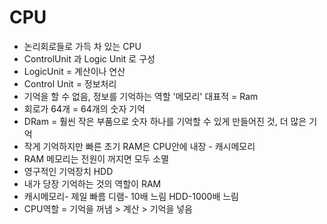 # CPU
- 논리회로들로 가득 차 있는 CPU
- ControlUnit 과 Logic Unit 로 구성
- LogicUnit = 계산이나 연산
- Control Unit = 정보처리
- 기억을 할 수 없음, 정보를 기억하는 역할 '메모리' 대표적 = Ram
- 회로가 64개 = 64개의 숫자 기억
- DRam = 훨씬 작은 부품으로 숫자 하나를 기억할 수 있게 만들어진 것, 더 많은 기억
- 작게 기억하지만 빠른 초기 RAM은 CPU안에 내장 - 캐시메모리
- RAM 메모리는 전원이 꺼지면 모두 소멸
- 영구적인 기억장치 HDD
- 내가 당장 기억하는 것의 역할이 RAM
- 캐시메모리- 제일 빠름 디램- 10배 느림 HDD-1000배 느림
- CPU역할 = 기억을 꺼냄 > 계산 > 기억을 넣음